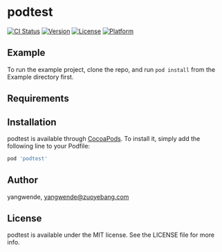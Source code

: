 # podtest

[![CI Status](https://img.shields.io/travis/yangwende/podtest.svg?style=flat)](https://travis-ci.org/yangwende/podtest)
[![Version](https://img.shields.io/cocoapods/v/podtest.svg?style=flat)](https://cocoapods.org/pods/podtest)
[![License](https://img.shields.io/cocoapods/l/podtest.svg?style=flat)](https://cocoapods.org/pods/podtest)
[![Platform](https://img.shields.io/cocoapods/p/podtest.svg?style=flat)](https://cocoapods.org/pods/podtest)

## Example

To run the example project, clone the repo, and run `pod install` from the Example directory first.

## Requirements

## Installation

podtest is available through [CocoaPods](https://cocoapods.org). To install
it, simply add the following line to your Podfile:

```ruby
pod 'podtest'
```

## Author

yangwende, yangwende@zuoyebang.com

## License

podtest is available under the MIT license. See the LICENSE file for more info.
